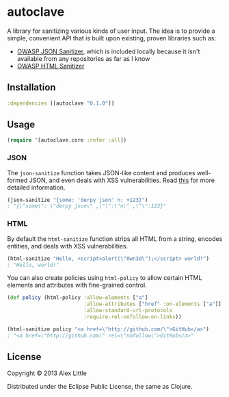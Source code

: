# autoclave

A library for sanitizing various kinds of user input. The idea is to provide a
simple, convenient API that is built upon existing, proven libraries such as:

  * [OWASP JSON Sanitizer][owasp-json], which is included locally because it
    isn't available from any repositories as far as I know
  * [OWASP HTML Sanitizer][owasp-html]

## Installation

```clj
:dependencies [[autoclave "0.1.0"]]
```

## Usage

```clj
(require '[autoclave.core :refer :all])
```

### JSON

The `json-sanitize` function takes JSON-like content and produces well-formed
JSON, and even deals with XSS vulnerabilities. Read [this][owasp-json-gc] for
more detailed information.

```clj
(json-sanitize "{some: 'derpy json' n: +123}")
; "{\"some\": \"derpy json\" ,\"\":\"n\" ,\"\":123}"
```

### HTML

By default the `html-sanitize` function strips all HTML from a string, encodes
entities, and deals with XSS vulnerabilities.

```clj
(html-sanitize "Hello, <script>alert(\"0wn3d\");</script> world!")
; "Hello, world!"
```

You can also create policies using `html-policy` to allow certain HTML elements
and attributes with fine-grained control.

```clj
(def policy (html-policy :allow-elements ["a"]
                         :allow-attributes ["href" :on-elements ["a"]]
                         :allow-standard-url-protocols
                         :require-rel-nofollow-on-links))

(html-sanitize policy "<a href=\"http://github.com/\">GitHub</a>")
; "<a href=\"http://github.com\" rel=\"nofollow\">GitHub</a>"
```

## License

Copyright © 2013 Alex Little

Distributed under the Eclipse Public License, the same as Clojure.

[docs]: TODO
[owasp-json]: https://www.owasp.org/index.php/OWASP_JSON_Sanitizer
[owasp-json-gc]: https://code.google.com/p/json-sanitizer/
[owasp-html]: https://www.owasp.org/index.php/OWASP_Java_HTML_Sanitizer
